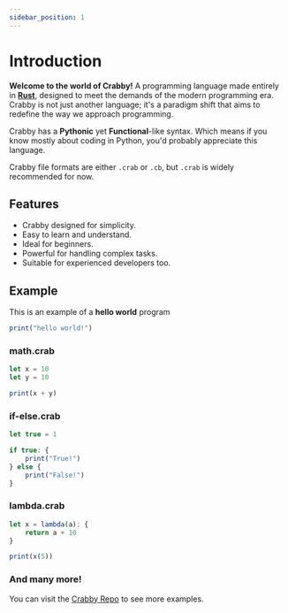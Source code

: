 ```yaml
---
sidebar_position: 1
---
```


# Introduction

**Welcome to the world of Crabby!** A programming language made entirely in **[Rust](https://www.rust-lang.org/learn)**, designed to meet the demands of the modern programming era. Crabby is not just another language; it's a paradigm shift that aims to redefine the way we approach programming.

Crabby has a **Pythonic** yet **Functional**-like syntax. Which means if you know mostly about coding in Python,
you'd probably appreciate this language.

Crabby file formats are either `.crab` or `.cb`, but `.crab` is widely recommended for now.

## Features

- Crabby designed for simplicity.
- Easy to learn and understand.
- Ideal for beginners.
- Powerful for handling complex tasks.
- Suitable for experienced developers too.

## Example

This is an example of a **hello world** program

```js
print("hello world!")
```

### math.crab

```js
let x = 10
let y = 10

print(x + y)
```

### if-else.crab

```js
let true = 1

if true: {
    print("True!")
} else {
    print("False!")
}
```

### lambda.crab

```js
let x = lambda(a): {
    return a + 10
}

print(x(5))
```

### And many more!

You can visit the [Crabby Repo](https://github.com/Kazooki123/crabby.git) to see more examples.

